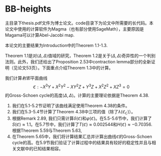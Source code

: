 # BB-heights


主目录下thesis.pdf文件为博士论文。code目录下为论文中所需要的长代码。本论文中使用的计算软件为Magma（也有部分使用SageMath），主要原因是Magama可以计算Abel-Jacobi map.

本论文的主要结果为Introduction中的Theorem 1.1-1.3.

Theorem 1.1是对$\langle\Delta,\Delta\rangle$值域的研究，Theorem 1.2是关于$\langle\Delta,\Delta\rangle$奇异性的一个判别法则。此外，我们还给出了Proposition 2.53中contraction lemma部分的全新证明（见论文53页）。下面重点介绍Theorem 1.3中的计算。

我们计算$射影$平面曲线$$\mathfrak{C}:−X^3Y + X^2Y^2 − XY^2Z + Y^3Z + X^2Z^2 + XZ^3 = 0$$的Gross-Schoen cycle的高度$\langle\Delta,\Delta\rangle$。计算的主要理论依据是Theorem 4.38.
1. 我们在5.1-5.2节证明了该曲线满足使用Theorem 4.38的条件。
2. 我们在5.3-5.4节计算了Theorem 4.38中三项的值（除了$\lambda(\mathfrak{C}_{\mathbb{C}})$）。
3. 根据Remark 2.89, 我们只需计算$\delta(\mathfrak{C})$和$\varphi(\mathfrak{C})$。在5.5-5.6节中，我们计算了$S(\mathfrak{C})\approx1.1$。在5.7节中，我们计算了$T(\mathfrak{C})\approx 0.002544$和$H(\mathfrak{C})\approx−0.70356.$ 根据Theorem 5.59与Theorem 5.63, 
4. 在Theorem 5.65中，我们将计算结果汇总并计算出曲线$\mathfrak{C}$的Gross-Schoen cycle的高。在5.9节我们验证了计算过程中的结果具有较好的稳定性并且与相关文献中的已知结果相容。

